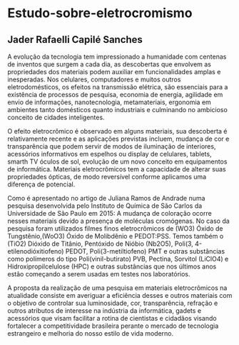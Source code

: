 # Estudo-sobre-eletrocromismo
## Jader Rafaelli Capilé Sanches

 A evolução da tecnologia tem impressionado a humanidade com centenas de inventos que surgem a cada dia, as descobertas que envolvem as propriedades dos materiais podem auxiliar em funcionalidades amplas e inesperadas.
 Nos celulares, computadores e muitos outros eletrodomésticos, os efeitos na transmissão elétrica, são essenciais para a existência de processos de pesquisa, economia de energia, agilidade em envio de informações, nanotecnologia, metamateriais, ergonomia em ambientes tanto domésticos quanto industriais e culminando no ambicioso conceito de cidades inteligentes.

 O efeito eletrocrômico é observado em alguns materiais, sua descoberta é relativamente recente e as aplicações previstas incluem, mudança de cor e transparência que podem servir de modos de iluminação de interiores, acessórios informativos em espelhos ou display de celulares, tablets, smarth TV óculos de sol, evolução de um novo conceito em equipamentos de informática. Materiais eletrocrômicos tem a capacidade de alterar suas propriedades ópticas, de modo reversível conforme aplicamos uma diferença de potencial. 

 Como é apresentado no artigo de Juliana Ramos de Andrade numa pesquisa desenvolvida pelo Instituto de Química de São Carlos da Universidade de São Paulo em 2015: A mudança de coloração ocorre nesses materiais devido a presença de moléculas cromógenas. No caso da pesquisa foram utilizados filmes finos eletrocrômicos de (WO3) Óxido de Tungstênio,(WoO3) Óxido de Molibdênio e PEDOT:PSS. Temos também o (TiO2) Dióxido de Titânio, Pentóxido de Nióbio (Nb2O5), Poli(3, 4-etilenodióxitiofeno) PEDOT, Poli(3-metiltiofeno) PMT e outras substâncias como polímeros do tipo Poli(vinil-butirato) PVB, Pectina, Sorvitol (LiClO4) e Hidroxipropilcelulose (HPC) e outras substâncias que nos últimos anos estão começando a serem usadas em testes nos laboratórios.

 A proposta da realização de uma pesquisa em materiais eletrocrômicos na atualidade consiste em averiguar a eficiência desses e outros materiais com o objetivo de controlar sua luminosidade, cor, transparência, refração e outros atributos de interesse na indústria da informática, gadets e acessórios que visam facilitar a rotina de cientistas e cidadãos visando fortalecer a competitividade brasileira perante o mercado de tecnologia estrangeiro e melhoria do nosso estilo de vida moderno. 

